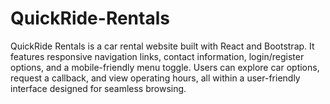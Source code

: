 # QuickRide-Rentals
QuickRide Rentals is a car rental website built with React and Bootstrap. It features responsive navigation links, contact information, login/register options, and a mobile-friendly menu toggle. Users can explore car options, request a callback, and view operating hours, all within a user-friendly interface designed for seamless browsing.
